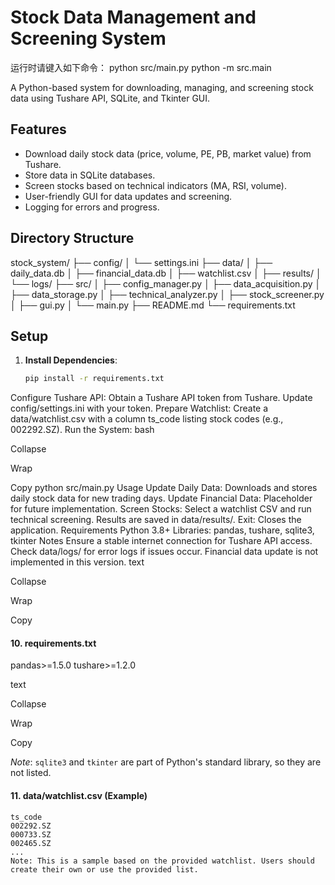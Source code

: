 # Stock Data Management and Screening System

运行时请键入如下命令：  python src/main.py
python -m src.main

A Python-based system for downloading, managing, and screening stock data using Tushare API, SQLite, and Tkinter GUI.

## Features
- Download daily stock data (price, volume, PE, PB, market value) from Tushare.
- Store data in SQLite databases.
- Screen stocks based on technical indicators (MA, RSI, volume).
- User-friendly GUI for data updates and screening.
- Logging for errors and progress.

## Directory Structure
stock_system/
├── config/
│   └── settings.ini
├── data/
│   ├── daily_data.db
│   ├── financial_data.db
│   ├── watchlist.csv
│   ├── results/
│   └── logs/
├── src/
│   ├── config_manager.py
│   ├── data_acquisition.py
│   ├── data_storage.py
│   ├── technical_analyzer.py
│   ├── stock_screener.py
│   ├── gui.py
│   └── main.py
├── README.md
└── requirements.txt


## Setup
1. **Install Dependencies**:
   ```bash
   pip install -r requirements.txt

Configure Tushare API:
Obtain a Tushare API token from Tushare.
Update config/settings.ini with your token.
Prepare Watchlist:
Create a data/watchlist.csv with a column ts_code listing stock codes (e.g., 002292.SZ).
Run the System:
bash

Collapse

Wrap

Copy
python src/main.py
Usage
Update Daily Data: Downloads and stores daily stock data for new trading days.
Update Financial Data: Placeholder for future implementation.
Screen Stocks: Select a watchlist CSV and run technical screening. Results are saved in data/results/.
Exit: Closes the application.
Requirements
Python 3.8+
Libraries: pandas, tushare, sqlite3, tkinter
Notes
Ensure a stable internet connection for Tushare API access.
Check data/logs/ for error logs if issues occur.
Financial data update is not implemented in this version.
text

Collapse

Wrap

Copy

#### 10. requirements.txt
pandas>=1.5.0
tushare>=1.2.0

text

Collapse

Wrap

Copy

*Note*: `sqlite3` and `tkinter` are part of Python's standard library, so they are not listed.

#### 11. data/watchlist.csv (Example)

```csv
ts_code
002292.SZ
000733.SZ
002465.SZ
...
Note: This is a sample based on the provided watchlist. Users should create their own or use the provided list.